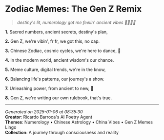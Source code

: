 # Zodiac Memes: The Gen Z Remix

> *destiny's lit, numerology got me feelin' ancient vibes 🧘‍♀️🇨🇳*

**1.** Sacred numbers, ancient secrets, destiny's plan,


**2.** Gen Z, we're vibin', fr fr, we got this, no cap.


**3.** Chinese Zodiac, cosmic cycles, we're here to dance, 🌙


**4.** In the modern world, ancient wisdom's our chance.


**5.** Meme culture, digital trends, we're in the know,


**6.** Balancing life's patterns, our journey's a show.


**7.** Unleashing power, from ancient to new, 💪


**8.** Gen Z, we're writing our own rulebook, that's true.



---

*Generated on 2025-01-06 at 08:35:30*  
**Creator**: Ricardo Barroca's AI Poetry Agent  
**Themes**: Numerology • Chinese Astrology • China Vibes • Gen Z Memes Lingo  
**Collection**: A journey through consciousness and reality
